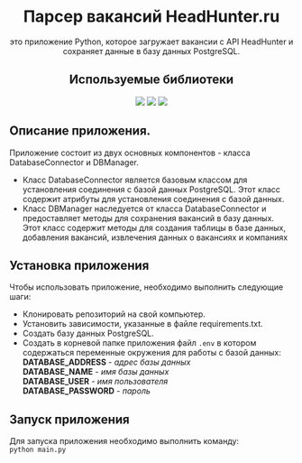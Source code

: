 <h1 align="center">Парсер вакансий HeadHunter.ru</h1>

<p align="center">это приложение Python, которое загружает вакансии с API HeadHunter и сохраняет данные в базу данных 
PostgreSQL.
<h2 align="center">Используемые библиотеки</h2>
<p align="center">

<img src="https://img.shields.io/badge/psycopg-v2.9.6-brightgreen">

<img src="https://img.shields.io/badge/requests-v2.31.0-brightgreen" >

<img src="https://img.shields.io/badge/python--dotenv-v1.0.0-brightgreen">

## Описание приложения.
Приложение состоит из двух основных компонентов - класса DatabaseConnector и DBManager. 
- Класс DatabaseConnector является базовым классом для установления соединения с базой данных PostgreSQL. Этот класс 
содержит атрибуты для установления соединения с базой данных.
- Класс DBManager наследуется от класса DatabaseConnector и предоставляет методы для сохранения вакансий в базу данных. 
Этот класс содержит методы для создания таблицы в базе данных, добавления вакансий, извлечения данных о вакансиях и 
компаниях

## Установка приложения
Чтобы использовать приложение, необходимо выполнить следующие шаги:
- Клонировать репозиторий на свой компьютер.
- Установить зависимости, указанные в файле requirements.txt.
- Создать базу данных PostgreSQL.
- Создать в корневой папке приложения файл `.env` в котором содержаться переменные окружения для работы с базой данных:  
**DATABASE_ADDRESS** - *адрес базы данных*  
**DATABASE_NAME** - *имя базы данных*  
**DATABASE_USER** - *имя пользователя*  
**DATABASE_PASSWORD** - *пароль*  

## Запуск приложения
Для запуска приложения необходимо выполнить команду:  
```python main.py```